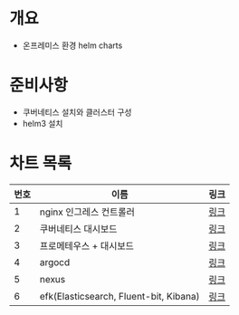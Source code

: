 # 개요
* 온프레미스 환경 helm charts

# 준비사항
* 쿠버네티스 설치와 클러스터 구성
* helm3 설치

# 차트 목록
| 번호 | 이름 | 링크 |
| ---- | ---- | ---- |
| 1 | nginx 인그레스 컨트롤러 | [링크](./nginx-ingress-charts) |
| 2 | 쿠버네티스 대시보드 | [링크](./dashboard-charts) |
| 3 | 프로메테우스 + 대시보드 | [링크](./prometheus-charts) |
| 4 | argocd | [링크](./argocd-charts) |
| 5 | nexus | [링크](./nexus-charts) |
| 6 | efk(Elasticsearch, Fluent-bit, Kibana) | [링크](./efk-charts) |
